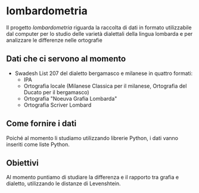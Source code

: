 # lombardometria
Il progetto _lombardometria_ riguarda la raccolta di dati in formato utilizzabile dal computer per lo studio delle varietà dialettali della lingua lombarda e per analizzare le differenze nelle ortografie

## Dati che ci servono al momento
- Swadesh List 207 del dialetto bergamasco e milanese in quattro formati:
  - IPA
  - Ortografia locale (Milanese Classica per il milanese, Ortografia del Ducato per il bergamasco)
  - Ortografia "Noeuva Grafia Lombarda"
  - Ortografia Scriver Lombard

## Come fornire i dati
Poiché al momento li studiamo utilizzando librerie Python, i dati vanno inseriti come liste Python.

## Obiettivi
Al momento puntiamo di studiare la differenza e il rapporto tra grafia e dialetto, utilizzando le distanze di Levenshtein.
